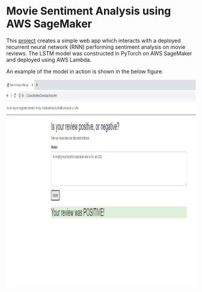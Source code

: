 # Movie Sentiment Analysis using AWS SageMaker

This [project](https://github.com/abhishekdbihani/sagemaker-deployment/blob/master/Project/SageMaker%20Project%20Final.ipynb) creates a simple web app which interacts with a deployed recurrent neural network (RNN) performing sentiment analysis on movie reviews. The LSTM model was constructed in PyTorch on AWS SageMaker and deployed using AWS Lambda. 

An example of the model in action is shown in the below figure.     

<img src="https://github.com/abhishekdbihani/sagemaker-deployment/blob/master/Project/website/review_movie_snip.PNG" align="middle" width="800" height="550" alt="sentiment analysis example" >



